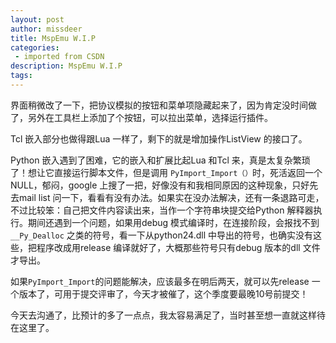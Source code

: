 ```yaml
---
layout: post
author: missdeer
title: MspEmu W.I.P
categories: 
 - imported from CSDN
description: MspEmu W.I.P
tags: 
---
```


界面稍微改了一下，把协议模拟的按钮和菜单项隐藏起来了，因为肯定没时间做了，另外在工具栏上添加了个按钮，可以拉出菜单，选择运行插件。

Tcl 嵌入部分也做得跟Lua 一样了，剩下的就是增加操作ListView 的接口了。

Python 嵌入遇到了困难，它的嵌入和扩展比起Lua 和Tcl 来，真是太复杂繁琐了！想让它直接运行脚本文件，但是调用 `PyImport_Import（）`时，死活返回一个NULL，郁闷，google 上搜了一把，好像没有和我相同原因的这种现象，只好先去mail list 问一下，看看有没有办法。如果实在没办法解决，还有一条退路可走，不过比较笨：自己把文件内容读出来，当作一个字符串块提交给Python 解释器执行。期间还遇到一个问题，如果用debug 模式编译时，在连接阶段，会报找不到`__Py_Dealloc` 之类的符号，看一下从python24.dll 中导出的符号，也确实没有这些，把程序改成用release 编译就好了，大概那些符号只有debug 版本的dll 文件才导出。

如果`PyImport_Import`的问题能解决，应该最多在明后两天，就可以先release 一个版本了，可用于提交评审了，今天才被催了，这个季度要最晚10号前提交！

今天去沟通了，比预计的多了一点点，我太容易满足了，当时甚至想一直就这样待在这里了。
